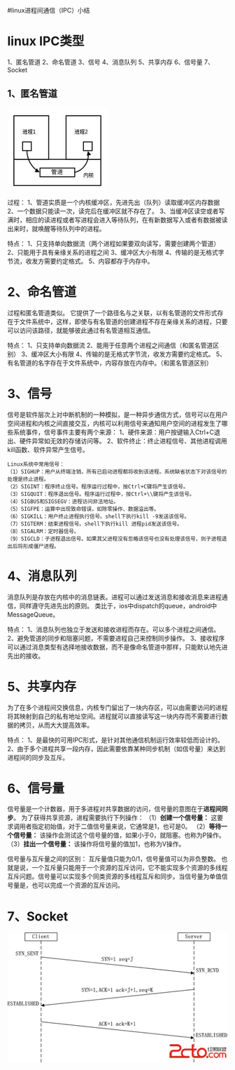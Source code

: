 #linux进程间通信（IPC）小结
# linux IPC类型

1、匿名管道 2、命名管道 3、信号 4、消息队列 5、共享内存 6、信号量 7、Socket

## 1、匿名管道

<img src="https://raw.githubusercontent.com/Double2hao/xujiajia_blog/main/img/820.png" alt="在这里插入图片描述">

过程： 1、管道实质是一个内核缓冲区，先进先出（队列）读取缓冲区内存数据 2、一个数据只能读一次，读完后在缓冲区就不存在了。 3、当缓冲区读空或者写满时，相应的读进程或者写进程会进入等待队列，在有新数据写入或者有数据被读出来时，就唤醒等待队列中的进程。

特点： 1、只支持单向数据流（两个进程如果要双向读写，需要创建两个管道） 2、只能用于具有亲缘关系的进程之间 3、缓冲区大小有限 4、传输的是无格式字节流，收发方需要约定格式。 5、内容都存于内存中。

# 2、命名管道

过程和匿名管道类似。 它提供了一个路径名与之关联，以有名管道的文件形式存在于文件系统中，这样，即使与有名管道的创建进程不存在亲缘关系的进程，只要可以访问该路径，就能够彼此通过有名管道相互通信。

特点： 1、只支持单向数据流 2、能用于任意两个进程之间通信（和匿名管道区别） 3、缓冲区大小有限 4、传输的是无格式字节流，收发方需要约定格式。 5、有名管道的名字存在于文件系统中，内容存放在内存中。（和匿名管道区别）

# 3、信号

信号是软件层次上对中断机制的一种模拟，是一种异步通信方式，信号可以在用户空间进程和内核之间直接交互，内核可以利用信号来通知用户空间的进程发生了哪些系统事件，信号事件主要有两个来源： 1、硬件来源：用户按键输入Ctrl+C退出、硬件异常如无效的存储访问等。 2、软件终止：终止进程信号、其他进程调用kill函数、软件异常产生信号。

```
Linux系统中常用信号：
（1）SIGHUP：用户从终端注销，所有已启动进程都将收到该进程。系统缺省状态下对该信号的处理是终止进程。
（2）SIGINT：程序终止信号。程序运行过程中，按Ctrl+C键将产生该信号。
（3）SIGQUIT：程序退出信号。程序运行过程中，按Ctrl+\\键将产生该信号。
（4）SIGBUS和SIGSEGV：进程访问非法地址。
（5）SIGFPE：运算中出现致命错误，如除零操作、数据溢出等。
（6）SIGKILL：用户终止进程执行信号。shell下执行kill -9发送该信号。
（7）SIGTERM：结束进程信号。shell下执行kill 进程pid发送该信号。
（8）SIGALRM：定时器信号。
（9）SIGCLD：子进程退出信号。如果其父进程没有忽略该信号也没有处理该信号，则子进程退出后将形成僵尸进程。

```

# 4、消息队列

消息队列是存放在内核中的消息链表。进程可以通过发送消息和接收消息来进程通信，同样遵守先进先出的原则。 类比于，ios中dispatch的queue，android中MessageQueue。

特点： 1、消息队列也独立于发送和接收进程而存在。可以多个进程之间通信。 2、避免管道的同步和阻塞问题，不需要进程自己来控制同步操作。 3、接收程序可以通过消息类型有选择地接收数据，而不是像命名管道中那样，只能默认地先进先出的接收。

# 5、共享内存

为了在多个进程间交换信息，内核专门留出了一块内存区，可以由需要访问的进程将其映射到自己的私有地址空间。进程就可以直接读写这一块内存而不需要进行数据的拷贝，从而大大提高效率。

特点： 1、是最快的可用IPC形式，是针对其他通信机制运行效率较低而设计的。 2、由于多个进程共享一段内存，因此需要依靠某种同步机制（如信号量）来达到进程间的同步及互斥。

# 6、信号量

信号量是一个计数器，用于多进程对共享数据的访问，信号量的意图在于**进程间同步**。 为了获得共享资源，进程需要执行下列操作： （1）**创建一个信号量：** 这要求调用者指定初始值，对于二值信号量来说，它通常是1，也可是0。 （2）**等待一个信号量：** 该操作会测试这个信号量的值，如果小于0，就阻塞。也称为P操作。 （3）**挂出一个信号量：** 该操作将信号量的值加1，也称为V操作。

信号量与互斥量之间的区别： 互斥量值只能为0/1，信号量值可以为非负整数。 也就是说，一个互斥量只能用于一个资源的互斥访问，它不能实现多个资源的多线程互斥问题。信号量可以实现多个同类资源的多线程互斥和同步。当信号量为单值信号量是，也可以完成一个资源的互斥访问。

# 7、Socket

<img src="https://raw.githubusercontent.com/Double2hao/xujiajia_blog/main/img/821.png" alt="在这里插入图片描述">